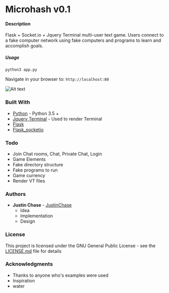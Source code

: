 # Microhash v0.1

#### Description
Flask + Socket.io + Jquery Terminal multi-user text game. Users connect to a fake computer network using fake computers and programs to learn and accomplish goals.

##### Usage
```
python3 app.py
``` 

Navigate in your browser to: ```http://localhost:80```

![Alt text](./docs/microhash.gif?raw "Microhash v0.1")

### Built With
* [Python](https://www.python.org/) - Python 3.5 +
* [Jquery Terminal](http://terminal.jcubic.pl) - Used to render Terminal
* [Flask](http://flask.pocoo.org/)
* [Flask_socketio](https://flask-socketio.readthedocs.io/en/latest/)

### Todo
-   Join Chat rooms, Chat, Private Chat, Login
-   Game Elements
-   Fake directory structure
-   Fake programs to run
-   Game currency
-   Render VT files

### Authors
* **Justin Chase** - [JustinChase](https://github.com/jujum4n)
    - Idea 
    - Implementation
    - Design

### License
This project is licensed under the GNU General Public License - see the [LICENSE.md](LICENSE.md) file for details

### Acknowledgments
* Thanks to anyone who's examples were used
* Inspiration
* water

